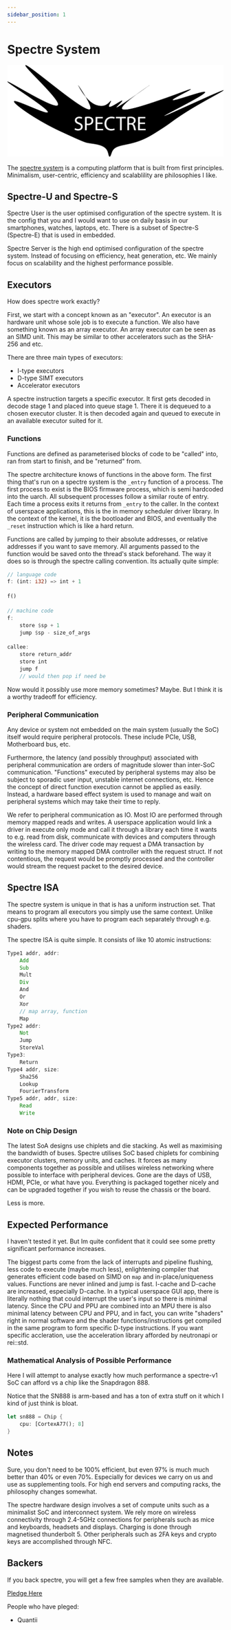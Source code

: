 ```yaml
---
sidebar_position: 1
---
```


# Spectre System

![Spectre](/img/Spectre.png)

The [spectre system](https://hyperswine.github.io/spectre) is a computing platform that is built from first principles.
Minimalism, user-centric, efficiency and scalablility are philosophies I like.

## Spectre-U and Spectre-S

Spectre User is the user optimised configuration of the spectre system. It is the config that you and I would want to use on daily basis in our smartphones, watches, laptops, etc. There is a subset of Spectre-S (Spectre-E) that is used in embedded.

Spectre Server is the high end optimised configuration of the spectre system. Instead of focusing on efficiency, heat generation, etc. We mainly focus on scalability and the highest performance possible.

## Executors

How does spectre work exactly?

First, we start with a concept known as an "executor". An executor is an hardware unit whose sole job is to execute a function. We also have something known as an array executor. An array executor can be seen as an SIMD unit. This may be similar to other accelerators such as the SHA-256 and etc.

There are three main types of executors:

- I-type executors
- D-type SIMT executors
- Accelerator executors

A spectre instruction targets a specific executor. It first gets decoded in decode stage 1 and placed into queue stage 1. There it is dequeued to a chosen executor cluster. It is then decoded again and queued to execute in an available executor suited for it.

### Functions

Functions are defined as parameterised blocks of code to be "called" into, ran from start to finish, and be "returned" from.

The spectre architecture knows of functions in the above form. The first thing that's run on a spectre system is the `_entry` function of a process. The first process to exist is the BIOS firmware process, which is semi hardcoded into the uarch. All subsequent processes follow a similar route of entry. Each time a process exits it returns from `_entry` to the caller. In the context of userspace applications, this is the in memory scheduler driver library. In the context of the kernel, it is the bootloader and BIOS, and eventually the `_reset` instruction which is like a hard return.

Functions are called by jumping to their absolute addresses, or relative addresses if you want to save memory. All arguments passed to the function would be saved onto the thread's stack beforehand. The way it does so is through the spectre calling convention. Its actually quite simple:

```rust
// language code
f: (int: i32) => int + 1

f()

// machine code
f:
    store $sp + 1
    jump $sp - size_of_args

callee:
    store return_addr
    store int
    jump f
    // would then pop if need be 
```

Now would it possibly use more memory sometimes? Maybe. But I think it is a worthy tradeoff for efficiency.

### Peripheral Communication

Any device or system not embedded on the main system (usually the SoC) itself would require peripheral protocols. These include PCIe, USB, Motherboard bus, etc.

Furthermore, the latency (and possibly throughput) associated with peripheral communication are orders of magnitude slower than inter-SoC communication. "Functions" executed by peripheral systems may also be subject to sporadic user input, unstable internet connections, etc. Hence the concept of direct function execution cannot be applied as easily. Instead, a hardware based effect system is used to manage and wait on peripheral systems which may take their time to reply.

We refer to peripheral communication as IO. Most IO are performed through memory mapped reads and writes. A userspace application would link a driver in execute only mode and call it through a library each time it wants to e.g. read from disk, communicate with devices and computers through the wireless card. The driver code may request a DMA transaction by writing to the memory mapped DMA controller with the request struct. If not contentious, the request would be promptly processed and the controller would stream the request packet to the desired device.

## Spectre ISA

The spectre system is unique in that is has a uniform instruction set. That means to program all executors you simply use the same context. Unlike cpu-gpu splits where you have to program each separately through e.g. shaders.

The spectre ISA is quite simple. It consists of like 10 atomic instructions:

```rust
Type1 addr, addr:
    Add
    Sub
    Mult
    Div
    And
    Or
    Xor
    // map array, function
    Map
Type2 addr:
    Not
    Jump
    StoreVal
Type3:
    Return
Type4 addr, size:
    Sha256
    Lookup
    FourierTransform
Type5 addr, addr, size:
    Read
    Write
```

### Note on Chip Design

The latest SoA designs use chiplets and die stacking. As well as maximising the bandwidth of buses. Spectre utilises SoC based chiplets for combining executor clusters, memory units, and caches. It forces as many components together as possible and utilises wireless networking where possible to interface with peripheral devices. Gone are the days of USB, HDMI, PCIe, or what have you. Everything is packaged together nicely and can be upgraded together if you wish to reuse the chassis or the board.

Less is more.

## Expected Performance

I haven't tested it yet. But Im quite confident that it could see some pretty significant performance increases.

The biggest parts come from the lack of interrupts and pipeline flushing, less code to execute (maybe much less), enlightening compiler that generates efficient code based on SIMD on `map` and in-place/uniqueness values. Functions are never inlined and jump is fast. I-cache and D-cache are increased, especially D-cache. In a typical userspace GUI app, there is literally nothing that could interrupt the user's input so there is minimal latency. Since the CPU and PPU are combined into an MPU there is also minimal latency between CPU and PPU, and in fact, you can write "shaders" right in normal software and the shader functions/instructions get compiled in the same program to form specific D-type instructions. If you want specific accleration, use the acceleration library afforded by neutronapi or rei::std.

### Mathematical Analysis of Possible Performance

Here I will attempt to analyse exactly how much performance a spectre-v1 SoC can afford vs a chip like the Snapdragon 888.

Notice that the SN888 is arm-based and has a ton of extra stuff on it which I kind of just think is bloat.

```rust
let sn888 = Chip {
    cpu: [CortexA77(); 8]
}
```

## Notes

Sure, you don't need to be $100\%$ efficient, but even $97\%$ is much much better than $40\%$ or even $70\%$. Especially for devices we carry on us and use as supplementing tools. For high end servers and computing racks, the philosophy changes somewhat.

The spectre hardware design involves a set of compute units such as a minimalist SoC and interconnect system. We rely more on wireless connectivity through 2.4-5GHz connections for peripherals such as mice and keyboards, headsets and displays. Charging is done through magnetised thunderbolt 5. Other peripherals such as 2FA keys and crypto keys are accomplished through NFC.

## Backers

If you back spectre, you will get a few free samples when they are available.

[Pledge Here](/docs/support.md)

People who have pleged:

- Quantii
